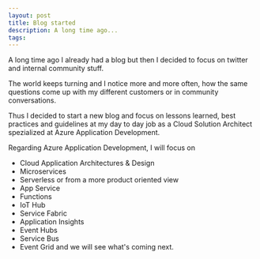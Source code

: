 ```yaml
---
layout: post
title: Blog started
description: A long time ago...
tags: 
---
```


A long time ago I already had a blog but then I decided to focus on twitter and internal community stuff.

The world keeps turning and I notice more and more often, how the same questions come up with my different customers or in community conversations.

Thus I decided to start a new blog and focus on lessons learned, best practices and guidelines at my day to day job as a Cloud Solution Architect spezialized at Azure Application Development.

Regarding Azure Application Development, I will focus on
* Cloud Application Architectures & Design
* Microservices
* Serverless
or from a more product oriented view
* App Service
* Functions
* IoT Hub
* Service Fabric
* Application Insights
* Event Hubs
* Service Bus
* Event Grid
and we will see what's coming next.

